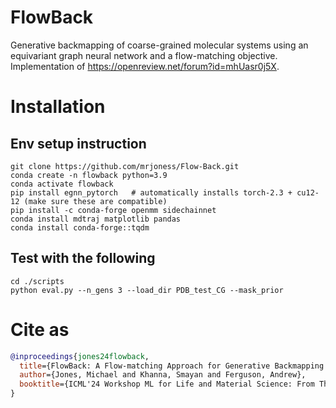 # FlowBack
Generative backmapping of coarse-grained molecular systems using an equivariant graph neural network and a flow-matching objective. Implementation of https://openreview.net/forum?id=mhUasr0j5X.

# Installation

## Env setup instruction

```
git clone https://github.com/mrjoness/Flow-Back.git
conda create -n flowback python=3.9
conda activate flowback 
pip install egnn_pytorch   # automatically installs torch-2.3 + cu12-12 (make sure these are compatible)
pip install -c conda-forge openmm sidechainnet
conda install mdtraj matplotlib pandas
conda install conda-forge::tqdm
```

## Test with the following
```
cd ./scripts
python eval.py --n_gens 3 --load_dir PDB_test_CG --mask_prior
```

# Cite as
```bibtex
@inproceedings{jones24flowback,
  title={FlowBack: A Flow-matching Approach for Generative Backmapping of Macromolecules},
  author={Jones, Michael and Khanna, Smayan and Ferguson, Andrew},
  booktitle={ICML'24 Workshop ML for Life and Material Science: From Theory to Industry Applications}
}
```
